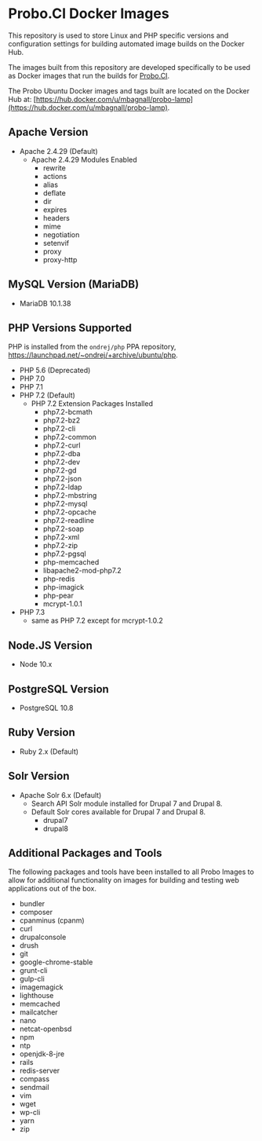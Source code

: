 # Probo.CI Docker Images

This repository is used to store Linux and PHP specific versions and configuration settings for building automated image builds on the Docker Hub.

The images built from this repository are developed specifically to be used as Docker images that run the builds for [Probo.CI](https://probo.ci).

The Probo Ubuntu Docker images and tags built are located on the Docker Hub at: [https://hub.docker.com/u/mbagnall/probo-lamp](https://hub.docker.com/u/mbagnall/probo-lamp).

## Apache Version

- Apache 2.4.29 (Default)
  - Apache 2.4.29 Modules Enabled
    - rewrite
    - actions
    - alias
    - deflate
    - dir
    - expires
    - headers
    - mime
    - negotiation
    - setenvif
    - proxy
    - proxy-http

## MySQL Version (MariaDB)

- MariaDB 10.1.38

## PHP Versions Supported

PHP is installed from the `ondrej/php` PPA repository, https://launchpad.net/~ondrej/+archive/ubuntu/php.

- PHP 5.6 (Deprecated)
- PHP 7.0
- PHP 7.1
- PHP 7.2 (Default)
  - PHP 7.2 Extension Packages Installed
    - php7.2-bcmath
    - php7.2-bz2
    - php7.2-cli
    - php7.2-common
    - php7.2-curl
    - php7.2-dba
    - php7.2-dev
    - php7.2-gd
    - php7.2-json
    - php7.2-ldap
    - php7.2-mbstring
    - php7.2-mysql
    - php7.2-opcache
    - php7.2-readline
    - php7.2-soap
    - php7.2-xml
    - php7.2-zip
    - php7.2-pgsql
    - php-memcached
    - libapache2-mod-php7.2
    - php-redis
    - php-imagick
    - php-pear
    - mcrypt-1.0.1
- PHP 7.3
  - same as PHP 7.2 except for mcrypt-1.0.2

## Node.JS Version

- Node 10.x

## PostgreSQL Version

- PostgreSQL 10.8

## Ruby Version

- Ruby 2.x (Default)

## Solr Version

- Apache Solr 6.x (Default)
  - Search API Solr module installed for Drupal 7 and Drupal 8.
  - Default Solr cores available for Drupal 7 and Drupal 8.
    - drupal7
    - drupal8

## Additional Packages and Tools

The following packages and tools have been installed to all Probo Images to allow for additional functionality on images for building and testing web applications out of the box.

- bundler
- composer
- cpanminus (cpanm)
- curl
- drupalconsole
- drush
- git
- google-chrome-stable
- grunt-cli
- gulp-cli
- imagemagick
- lighthouse
- memcached
- mailcatcher
- nano
- netcat-openbsd
- npm
- ntp
- openjdk-8-jre
- rails
- redis-server
- compass
- sendmail
- vim
- wget
- wp-cli
- yarn
- zip
